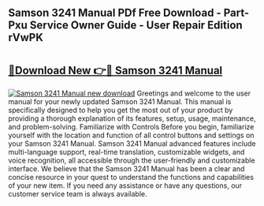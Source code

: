 ## Samson 3241 Manual PDf Free Download - Part-Pxu Service Owner Guide - User Repair Edition rVwPK

# <h2><a href="http://cf17997.oget.top/?id=Samson+3241+Manual">🔗Download New 👉🔴 Samson 3241 Manual</a></h2>

[![Samson 3241 Manual new download](https://i.imgur.com/5g1atiW.png)](http://cf17997.oget.top/?id=Samson+3241+Manual)
Greetings and welcome to the user manual for your newly updated Samson 3241 Manual. This manual is specifically designed to help you get the most out of your product by providing a thorough explanation of its features, setup, usage, maintenance, and problem-solving. Familiarize with Controls Before you begin, familiarize yourself with the location and function of all control buttons and settings on your Samson 3241 Manual. Samson 3241 Manual advanced features include multi-language support, real-time translation, customizable widgets, and voice recognition, all accessible through the user-friendly and customizable interface. We believe that the Samson 3241 Manual has been a clear and concise resource in your quest to understand the functions and capabilities of your new item. If you need any assistance or have any questions, our customer service team is always available.
